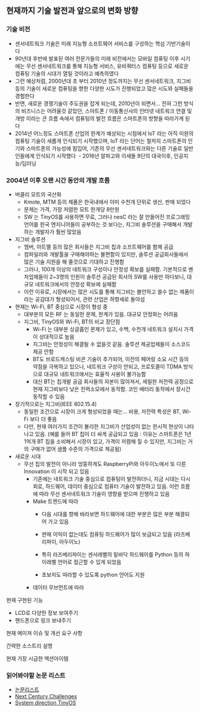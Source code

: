## 현재까지 기술 발전과 앞으로의 변화 방향

### 기술 비전
  - 센서네트워크 기술은 미래 지능형 소프트웨어 서비스를 구성하는 핵심 기반기술이다
  - 90년대 후반에 발표된 여러 전문가들의 미래 비전에서는 모바일 컴퓨팅 이후 시기에는 무선 센서네트워크를 통해 지능형 서비스, 유비쿼터스 컴퓨팅 등으로 새로운 컴퓨팅 기술의 시대가 열릴 것이라고 예측하였다
  - 그런 예상처럼, 2000년대 초 부터 2010년 정도까지는 무선 센서네트워크, 지그비 등의 기술이 새로운 컴퓨팅을 향한 다양한 시도가 진행되었고 많은 시도와 실패들을 경험한다
  - 반면, 새로운 경쟁기술이 주도권을 잡게 되는데, 2010년이 되면서... 전혀 그런 방식의 비즈니스는 어려울것 같았던, 스마트폰 / 이동통신사의 인터넷 네트워크 연결 및 개방 이라는 큰 흐름 속에서 컴퓨팅의 발전 흐름은 스마트폰의 방향을 따라가게 된다
  - 2014년 어느정도 스마트폰 산업의 한계가 예상되는 시점에서 IoT 라는 아직 미완의 컴퓨팅 기술이 새롭게 인식되기 시작했으며, IoT 라는 단어는 철저히 스마트폰의 인기와 스마트폰의 가능성에 힘입어, 기존의 무선 센서네트워크와는 다른 기술로 일반인들에게 인식되기 시작했다
  - 2016년 알파고와 이세돌 9단의 대국이후, 인공지능/딥러닝

### 2004년 이후 오랜 시간 동안의 개발 흐름
  - 버클리 모트의 국산화
    - Kmote, MTM 등의 제품은 한국내에서 이미 수천개 단위로 생산, 판매 되었다
    - 문제는 가격, 가장 저렴한 모트 한개당 8만원
    - SW 는 TinyOS를 사용하면 무료, 그러나 nesC 라는 잘 만들어진 프로그래밍 언어를 한국 엔지니어들이 공부하는 것 보다는, 지그비 솔루션을 구매해서 개발하는 개발자가 훨씬 많았음
  - 지그비 솔루션
    - 엠버, 아트멜 등의 많은 회사들은 지그비 칩과 소프트웨어를 함께 공급
    - 컴파일러와 개발툴을 구매해야하는 불편함이 있지만, 솔루션 공급회사들에서 많은 기술 지원을 해 줄것으로 기대하고 진행함 
    - 그러나, 100개 이상의 네트워크 구성이나 안정성 확보를 실패함. 기본적으로 벤처업체들이 2~3명의 인원이 솔루션 공급된 회사의 SW를 사용만 하다보니, 대규모 네트워크에서의 안정성 확보에 실패함
    - 이런 이유로, 시장에서는 많은 시도를 통해 지그비는 불안하고 쓸수 없는 제품이라는 공감대가 형성되어서, 관련 산업은 하향세로 돌아섬
  - 현재는 Wi-Fi, BT 중심으로 시장이 형성 중
    - 대부분의 모든 RF 는 동일한 문제, 한계가 있음. 대규모 안정화는 어려움
    - 지그비, TinyOS와 Wi-Fi, BT의 비교 장단점
      - Wi-Fi 는 대부분 싱글홉인 문제가 있고, 수백, 수천개 네트워크 설치시 가격이 상대적으로 높음
      - 지그비는 안정성이 해결될 수 없을것 같음. 솔루션 제공업체들이 소스코드 제공 안함
      - BT도 브로드캐스팅 비콘 기술이 추가되어, 이전의 페어링 소요 시간 등의 약점을 극복하고 있으나, 네트워크 구성이 안되고, 프로토콜이 TDMA 방식으로 대규모 네트워크에서는 효율적 사용이 불가능함
      - 대신 BT는 칩개발 공급 회사들의 자본이 많아져서, 세밀한 저전력 공정으로 현재 지그비보다 낮은 전력소모에서 동작함. 코인 배터리 동작에서 장시간 동작할 수 있음 
  - 장기적으로는 지그비(IEEE 802.15.4)
    - 동일한 조건으로 시장이 크게 형성되었을 때는... 비용, 저전력 특성은 BT, Wi-Fi 보다 더 좋음
    - 다만, 현재 여러가지 조건이 불리한 지그비가 산업성이 없는 한시적 현상이 나타나고 있음. (예를 들어 BT 칩이 더 싸게 공급되고 있음 : 이유는 스마트폰은 1년 1억개 BT 칩을 소비해서 시장이 있고, 가격이 저렴해 질 수 있지만, 지그비는 거의 구매가 없어 샘플 수준의 가격으로 제공됨)
  - 새로운 시대
    - 무선 칩의 발전이 아니라 엉뚱하게도 RaspberryPi와 아두이노에서 또 다른 Innovation 이 시작 되고 있음
      - 기존에는 네트워크 기술 중심으로 컴퓨팅이 발전하더니, 지금 시대는 다시 회로, 하드웨어, 데이터 중심으로 컴퓨터 기술이 발전하고 있음. 이런 흐름에 따라 무선 센서네트워크 기술이 영향을 받으며 진행하고 있음
      - Make 트렌드에 따라
        - 다음 시대를 향해 바라보면 하드웨어에 대한 부분은 많은 부분 해결되어 가고 있음
        
        
        - 판매 이익이 없는데도 컴퓨팅 하드웨어가 많이 보급되고 있음 (라즈베리파이, 아두이노)
        - 특히 라즈베리파이는 센서레벨의 밑바닥 하드웨어를 Python 등의 하이레벨 언어로 접근할 수 있게 되었음
        - 초보자도 따라할 수 있도록 python 언어도 지원
      - 데이터 무브먼트에 따라
  
현재 구현된 기능
  - LCD로 다양한 정보 보여주기
  - 핸드폰으로 링크 보내주기 

현재 메이져 이슈 및 개선 요구 사항

간략한 소스트리 설명

현재 가장 시급한 액션아이템


### 읽어봐야할 논문 리스트
- [논문리스트](http://web.stanford.edu/class/cs344a/readings.html)
- [Next Century Challenges](http://www.isi.edu/~johnh/PAPERS/Estrin99e.pdf)
- [System direction TinyOS](http://www.tinyos.net/papers/tos.pdf)
